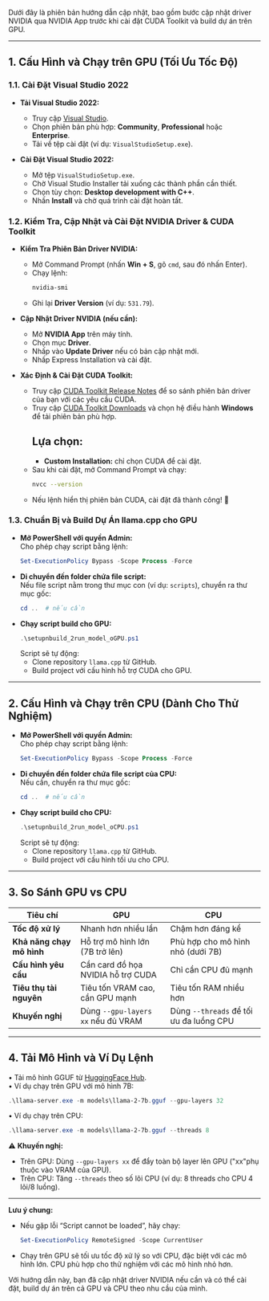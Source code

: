 Dưới đây là phiên bản hướng dẫn cập nhật, bao gồm bước cập nhật driver NVIDIA qua NVIDIA App trước khi cài đặt CUDA Toolkit và build dự án trên GPU.

---

## 1. Cấu Hình và Chạy trên GPU (Tối Ưu Tốc Độ)

### 1.1. Cài Đặt Visual Studio 2022

- **Tải Visual Studio 2022:**

  - Truy cập [Visual Studio](https://visualstudio.microsoft.com/).
  - Chọn phiên bản phù hợp: **Community**, **Professional** hoặc **Enterprise**.
  - Tải về tệp cài đặt (ví dụ: `VisualStudioSetup.exe`).

- **Cài Đặt Visual Studio 2022:**

  - Mở tệp `VisualStudioSetup.exe`.
  - Chờ Visual Studio Installer tải xuống các thành phần cần thiết.
  - Chọn tùy chọn: **Desktop development with C++**.
  - Nhấn **Install** và chờ quá trình cài đặt hoàn tất.

### 1.2. Kiểm Tra, Cập Nhật và Cài Đặt NVIDIA Driver & CUDA Toolkit

- **Kiểm Tra Phiên Bản Driver NVIDIA:**

  - Mở Command Prompt (nhấn **Win + S**, gõ `cmd`, sau đó nhấn Enter).
  - Chạy lệnh:
    ```sh
    nvidia-smi
    ```
  - Ghi lại **Driver Version** (ví dụ: `531.79`).

- **Cập Nhật Driver NVIDIA (nếu cần):**

  - Mở **NVIDIA App** trên máy tính.
  - Chọn mục **Driver**.
  - Nhấp vào **Update Driver** nếu có bản cập nhật mới.
  - Nhấp Express Installation và cài đặt.

- **Xác Định & Cài Đặt CUDA Toolkit:**

  - Truy cập [CUDA Toolkit Release Notes](https://docs.nvidia.com/cuda/cuda-toolkit-release-notes/index.html) để so sánh phiên bản driver của bạn với các yêu cầu CUDA.
  - Truy cập [CUDA Toolkit Downloads](https://developer.nvidia.com/cuda-downloads) và chọn hệ điều hành **Windows** để tải phiên bản phù hợp.
    ## Lựa chọn:
    - **Custom Installation:** chỉ chọn CUDA để cài đặt.
  - Sau khi cài đặt, mở Command Prompt và chạy:
    ```sh
    nvcc --version
    ```
  - Nếu lệnh hiển thị phiên bản CUDA, cài đặt đã thành công! 🎉

### 1.3. Chuẩn Bị và Build Dự Án llama.cpp cho GPU

- **Mở PowerShell với quyền Admin:**\
  Cho phép chạy script bằng lệnh:
  ```powershell
  Set-ExecutionPolicy Bypass -Scope Process -Force
  ```
- **Di chuyển đến folder chứa file script:**\
  Nếu file script nằm trong thư mục con (ví dụ: `scripts`), chuyển ra thư mục gốc:
  ```powershell
  cd ..  # nếu cần
  ```
- **Chạy script build cho GPU:**
  ```powershell
  .\setupnbuild_2run_model_oGPU.ps1
  ```
  Script sẽ tự động:
  - Clone repository `llama.cpp` từ GitHub.
  - Build project với cấu hình hỗ trợ CUDA cho GPU.

---

## 2. Cấu Hình và Chạy trên CPU (Dành Cho Thử Nghiệm)

- **Mở PowerShell với quyền Admin:**\
  Cho phép chạy script bằng lệnh:
  ```powershell
  Set-ExecutionPolicy Bypass -Scope Process -Force
  ```
- **Di chuyển đến folder chứa file script của CPU:**\
  Nếu cần, chuyển ra thư mục gốc:
  ```powershell
  cd ..  # nếu cần
  ```
- **Chạy script build cho CPU:**
  ```powershell
  .\setupnbuild_2run_model_oCPU.ps1
  ```
  Script sẽ tự động:
  - Clone repository `llama.cpp` từ GitHub.
  - Build project với cấu hình tối ưu cho CPU.

---

## 3. So Sánh GPU vs CPU

| **Tiêu chí**              | **GPU**                            | **CPU**                                 |
| ------------------------- | ---------------------------------- | --------------------------------------- |
| **Tốc độ xử lý**          | Nhanh hơn nhiều lần                | Chậm hơn đáng kể                        |
| **Khả năng chạy mô hình** | Hỗ trợ mô hình lớn (7B trở lên)    | Phù hợp cho mô hình nhỏ (dưới 7B)       |
| **Cấu hình yêu cầu**      | Cần card đồ họa NVIDIA hỗ trợ CUDA | Chỉ cần CPU đủ mạnh                     |
| **Tiêu thụ tài nguyên**   | Tiêu tốn VRAM cao, cần GPU mạnh    | Tiêu tốn RAM nhiều hơn                  |
| **Khuyến nghị**           | Dùng `--gpu-layers xx` nếu đủ VRAM | Dùng `--threads` để tối ưu đa luồng CPU |

---

## 4. Tải Mô Hình và Ví Dụ Lệnh

• Tải mô hình GGUF từ [HuggingFace Hub](https://huggingface.co/models?search=gguf).\
• Ví dụ chạy trên GPU với mô hình 7B:

```powershell
.\llama-server.exe -m models\llama-2-7b.gguf --gpu-layers 32 
```

• Ví dụ chạy trên CPU:

```powershell
.\llama-server.exe -m models\llama-2-7b.gguf --threads 8 
```

⚠️ **Khuyến nghị:**

- Trên GPU: Dùng `--gpu-layers xx` để đẩy toàn bộ layer lên GPU ("xx"phụ thuộc vào VRAM của GPU).
- Trên CPU: Tăng `--threads` theo số lõi CPU (ví dụ: 8 threads cho CPU 4 lõi/8 luồng).

---

**Lưu ý chung:**

- Nếu gặp lỗi “Script cannot be loaded”, hãy chạy:
  ```powershell
  Set-ExecutionPolicy RemoteSigned -Scope CurrentUser
  ```
- Chạy trên GPU sẽ tối ưu tốc độ xử lý so với CPU, đặc biệt với các mô hình lớn. CPU phù hợp cho thử nghiệm với các mô hình nhỏ hơn.

Với hướng dẫn này, bạn đã cập nhật driver NVIDIA nếu cần và có thể cài đặt, build dự án trên cả GPU và CPU theo nhu cầu của mình.
